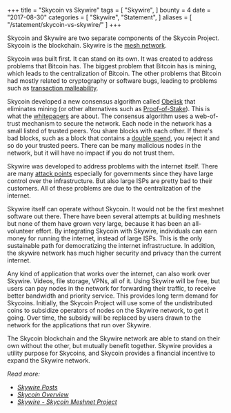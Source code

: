 +++
title = "Skycoin vs Skywire"
tags = [
    "Skywire",
]
bounty = 4
date = "2017-08-30"
categories = [
    "Skywire",
    "Statement",
]
aliases = [
	"/statement/skycoin-vs-skywire/"
]
+++

Skycoin and Skywire are two separate components of the Skycoin Project.
Skycoin is the blockchain. Skywire is the [mesh network](https://en.wikipedia.org/wiki/Mesh_networking).

Skycoin was built first. It can stand on its own. It was created to address
problems that Bitcoin has. The biggest problem that Bitcoin has is mining,
which leads to the centralization of Bitcoin. The other problems that Bitcoin
had mostly related to cryptography or software bugs, leading to problems such
as [transaction malleability](https://en.bitcoin.it/wiki/Transaction_Malleability).

Skycoin developed a new consensus algorithm called [Obelisk](https://www.skycoin.net/whitepapers)
that eliminates mining (or other alternatives such as
[Proof-of-Stake](https://en.wikipedia.org/wiki/Proof-of-stake)).
This is what the [whitepapers](https://www.skycoin.net/whitepapers) are about.
The consensus algorithm uses a web-of-trust mechanism to secure the network.
Each node in the network has a small listed of trusted peers.
You share blocks with each other. If there's bad blocks, such as a block that
contains a [double spend](https://en.wikipedia.org/wiki/Double-spending),
you reject it and so do your trusted peers. There can be many malicious
nodes in the network, but it will have no impact if you do not trust them.

Skywire was developed to address problems with the internet itself. There are
many [attack points](https://en.wikipedia.org/wiki/BGP_hijacking) especially
for governments since they have large control over the infrastructure.
But also large ISPs are pretty bad to their customers.
All of these problems are due to the centralization of the internet.

Skywire itself can operate without Skycoin. It would not be the first meshnet
software out there. There have been several attempts at building meshnets
but none of them have grown very large, because it has been an all-volunteer effort.
By integrating Skycoin with Skywire, individuals can earn money for running
the internet, instead of large ISPs. This is the only sustainable path for
democratizing the internet infrastructure. In addition, the skywire network has
much higher security and privacy than the current internet.

Any kind of application that works over the internet, can also work over
Skywire. Videos, file storage, VPNs, all of it. Using Skywire will be free,
but users can pay nodes in the network for forwarding their traffic, to receive
better bandwidth and priority service. This provides long term demand for
Skycoins. Initially, the Skycoin Project will use some of the undistributed
coins to subsidize operators of nodes on the Skywire network, to get it going.
Over time, the subsidy will be replaced by users drawn to the network for the
applications that run over Skywire.

The Skycoin blockchain and the Skywire network are able to stand on their own
without the other, but mutually benefit together.  Skywire provides a utility
purpose for Skycoins, and Skycoin provides a financial incentive to expand the
Skywire network.

*Read more:*

* *[Skywire Posts](/categories/skywire/)*
* *[Skycoin Overview](/overview/skycoin-overview/)*
* *[Skywire - Skycoin Meshnet Project](/overview/skywire---skycoin-meshnet-project/)*
